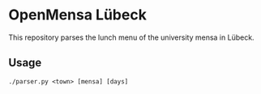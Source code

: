 # OpenMensa Lübeck

This repository parses the lunch menu of the university mensa in Lübeck.

## Usage

```
./parser.py <town> [mensa] [days]
```
